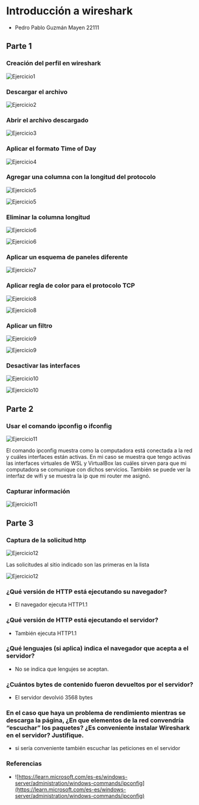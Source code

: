 # Introducción a wireshark

- Pedro Pablo Guzmán Mayen 22111

## Parte 1

### Creación del perfil en wireshark

![Ejercicio1](Ejercicio1.png)

### Descargar el archivo

![Ejercicio2](Ejercicio2.png)

### Abrir el archivo descargado

![Ejercicio3](Ejercicio3.png)

### Aplicar el formato Time of Day

![Ejercicio4](Ejercicio4.png)

### Agregar una columna con la longitud del protocolo

![Ejercicio5](Ejercicio5_1.png)

![Ejercicio5](Ejercicio5_2.png)

### Eliminar la columna longitud

![Ejercicio6](Ejercicio6_1.png)

![Ejercicio6](Ejercicio6_2.png)

### Aplicar un esquema de paneles diferente

![Ejercicio7](Ejercicio7.png)

### Aplicar regla de color para el protocolo TCP

![Ejercicio8](Ejercicio8_1.png)

![Ejercicio8](Ejercicio8_2.png)

### Aplicar un filtro

![Ejercicio9](Ejercicio9.png)

![Ejercicio9](Ejercicio9_1.png)

### Desactivar las interfaces 

![Ejercicio10](Ejercicio10.png)

![Ejercicio10](Ejercicio10_1.png)


## Parte 2

### Usar el comando ipconfig o ifconfig

![Ejercicio11](Ejercicio11.png)

El comando ipconfig muestra como la computadora está conectada a la red y cuáles interfaces están activas. En mi caso se muestra que tengo activas las interfaces virtuales de WSL y VirtualBox las cuáles sirven para que mi computadora se comunique con dichos servicios. También se puede ver la interfaz de wifi y se muestra la ip que mi router me asignó. 



### Capturar información

![Ejercicio11](Ejercicio11_2.png)




## Parte 3

### Captura de la solicitud http

![Ejercicio12](Ejercicio12.png)

Las solicitudes al sitio indicado son las primeras en la lista

![Ejercicio12](Ejercicio12_1.png)

### ¿Qué versión de HTTP está ejecutando su navegador?

- El navegador ejecuta HTTP1.1

### ¿Qué versión de HTTP está ejecutando el servidor?

- También ejecuta HTTP1.1
### ¿Qué lenguajes (si aplica) indica el navegador que acepta a el servidor?

- No se indica que lengujes se aceptan.

### ¿Cuántos bytes de contenido fueron devueltos por el servidor?

- El servidor devolvió 3568 bytes


### En el caso que haya un problema de rendimiento mientras se descarga la página, ¿En que elementos de la red convendría “escuchar” los paquetes? ¿Es conveniente instalar Wireshark en el servidor? Justifique.

- si sería conveniente también escuchar las peticiones en el servidor 

### Referencias

- ![https://learn.microsoft.com/es-es/windows-server/administration/windows-commands/ipconfig](https://learn.microsoft.com/es-es/windows-server/administration/windows-commands/ipconfig)


